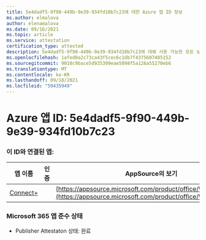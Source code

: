 ```yaml
---
title: 5e4dadf5-9f90-449b-9e39-934fd10b7c23에 대한 Azure 앱 ID 정보
ms.author: elmalova
author: elenamalova
ms.date: 09/16/2021
ms.topic: article
ms.service: attestation
certification_type: attested
description: 5e4dadf5-9f90-449b-9e39-934fd10b7c23에 대해 사용 가능한 모든 보안 및 규정 준수 정보입니다.
ms.openlocfilehash: 1afed0a2c73ca43f5cec6c1db7f4375607485152
ms.sourcegitcommit: 9010c9bace5d935309eae5098f5a126a55270eb6
ms.translationtype: MT
ms.contentlocale: ko-KR
ms.lasthandoff: 09/18/2021
ms.locfileid: "59435949"
---
```

# <a name="azure-app-id-5e4dadf5-9f90-449b-9e39-934fd10b7c23"></a>Azure 앱 ID: 5e4dadf5-9f90-449b-9e39-934fd10b7c23


### <a name="apps-associated-with-this-id"></a>이 ID와 연결된 앱:
| **앱 이름** | **인증** | **AppSource의 보기** |
|--------------|---------------|-----------------------|
| [Connect+](https://docs.microsoft.com/microsoft-365-app-certification/forward/WA200002611) |  | [https://appsource.microsoft.com/product/office/WA200002611](https://appsource.microsoft.com/product/office/WA200002611) |

### <a name="microsoft-365-app-compliance-status"></a>Microsoft 365 앱 준수 상태
- Publisher Attestaton 상태: 완료
